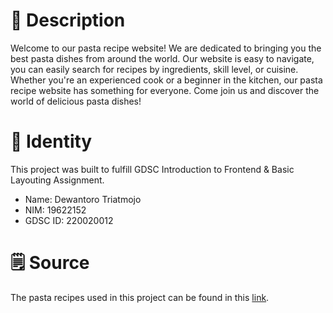 # 🍝 Description
Welcome to our pasta recipe website! We are dedicated to bringing you the best pasta dishes from around the world. Our website is easy to navigate, you can easily search for recipes by ingredients, skill level, or cuisine. Whether you're an experienced cook or a beginner in the kitchen, our pasta recipe website has something for everyone. Come join us and discover the world of delicious pasta dishes!


# 🪪 Identity
This project was built to fulfill GDSC Introduction to Frontend & Basic Layouting Assignment.
- Name: Dewantoro Triatmojo
- NIM: 19622152
- GDSC ID: 220020012

# 🗒️ Source
The pasta recipes used in this project can be found in this [link](https://www.bbcgoodfood.com/recipes/collection/pasta-recipes).

